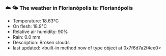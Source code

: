 ### ☁️ 🌤️  The weather in Florianópolis is: Florianópolis

- Temperature: 18.63°C
- On flesh: 18.9°C
- Relative air humidity: 90%
- Rain: 0.0 mm
- Description: Broken clouds
- last updated: <built-in method now of type object at 0x7f6d7a2f4ee0>
